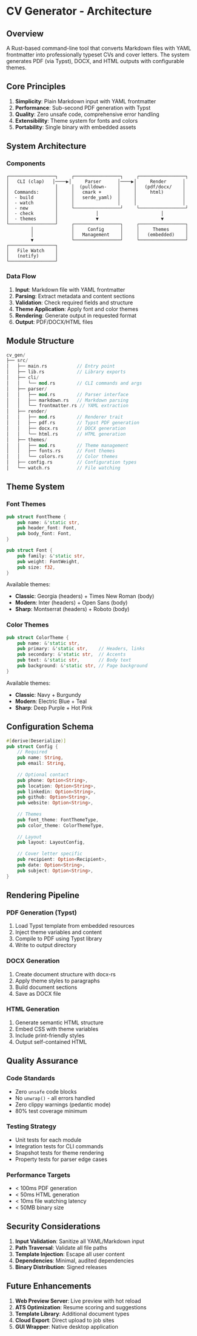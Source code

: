 # CV Generator - Architecture

## Overview

A Rust-based command-line tool that converts Markdown files with YAML frontmatter into professionally typeset CVs and cover letters. The system generates PDF (via Typst), DOCX, and HTML outputs with configurable themes.

## Core Principles

1. **Simplicity**: Plain Markdown input with YAML frontmatter
2. **Performance**: Sub-second PDF generation with Typst
3. **Quality**: Zero unsafe code, comprehensive error handling
4. **Extensibility**: Theme system for fonts and colors
5. **Portability**: Single binary with embedded assets

## System Architecture

### Components

```
┌─────────────────┐     ┌─────────────────┐     ┌─────────────────┐
│   CLI (clap)   │────▶│     Parser      │────▶│     Render      │
│                 │     │  (pulldown-    │     │   (pdf/docx/    │
│  Commands:      │     │   cmark +      │     │     html)       │
│  - build        │     │   serde_yaml)  │     │                 │
│  - watch        │     │                │     │                 │
│  - new          │     └─────────────────┘     └─────────────────┘
│  - check        │              │                       │
│  - themes       │              ▼                       ▼
└─────────────────┘     ┌─────────────────┐     ┌─────────────────┐
         │              │     Config      │     │     Themes      │
         │              │   Management    │     │   (embedded)    │
         ▼              └─────────────────┘     └─────────────────┘
┌─────────────────┐
│   File Watch    │
│   (notify)      │
└─────────────────┘
```

### Data Flow

1. **Input**: Markdown file with YAML frontmatter
2. **Parsing**: Extract metadata and content sections
3. **Validation**: Check required fields and structure
4. **Theme Application**: Apply font and color themes
5. **Rendering**: Generate output in requested format
6. **Output**: PDF/DOCX/HTML files

## Module Structure

```rust
cv_gen/
├── src/
│   ├── main.rs           // Entry point
│   ├── lib.rs            // Library exports
│   ├── cli/
│   │   └── mod.rs        // CLI commands and args
│   ├── parser/
│   │   ├── mod.rs        // Parser interface
│   │   ├── markdown.rs   // Markdown parsing
│   │   └── frontmatter.rs // YAML extraction
│   ├── render/
│   │   ├── mod.rs        // Renderer trait
│   │   ├── pdf.rs        // Typst PDF generation
│   │   ├── docx.rs       // DOCX generation
│   │   └── html.rs       // HTML generation
│   ├── themes/
│   │   ├── mod.rs        // Theme management
│   │   ├── fonts.rs      // Font themes
│   │   └── colors.rs     // Color themes
│   ├── config.rs         // Configuration types
│   └── watch.rs          // File watching
```

## Theme System

### Font Themes

```rust
pub struct FontTheme {
    pub name: &'static str,
    pub header_font: Font,
    pub body_font: Font,
}

pub struct Font {
    pub family: &'static str,
    pub weight: FontWeight,
    pub size: f32,
}
```

Available themes:
- **Classic**: Georgia (headers) + Times New Roman (body)
- **Modern**: Inter (headers) + Open Sans (body)
- **Sharp**: Montserrat (headers) + Roboto (body)

### Color Themes

```rust
pub struct ColorTheme {
    pub name: &'static str,
    pub primary: &'static str,    // Headers, links
    pub secondary: &'static str,  // Accents
    pub text: &'static str,       // Body text
    pub background: &'static str, // Page background
}
```

Available themes:
- **Classic**: Navy + Burgundy
- **Modern**: Electric Blue + Teal  
- **Sharp**: Deep Purple + Hot Pink

## Configuration Schema

```rust
#[derive(Deserialize)]
pub struct Config {
    // Required
    pub name: String,
    pub email: String,
    
    // Optional contact
    pub phone: Option<String>,
    pub location: Option<String>,
    pub linkedin: Option<String>,
    pub github: Option<String>,
    pub website: Option<String>,
    
    // Themes
    pub font_theme: FontThemeType,
    pub color_theme: ColorThemeType,
    
    // Layout
    pub layout: LayoutConfig,
    
    // Cover letter specific
    pub recipient: Option<Recipient>,
    pub date: Option<String>,
    pub subject: Option<String>,
}
```

## Rendering Pipeline

### PDF Generation (Typst)

1. Load Typst template from embedded resources
2. Inject theme variables and content
3. Compile to PDF using Typst library
4. Write to output directory

### DOCX Generation

1. Create document structure with docx-rs
2. Apply theme styles to paragraphs
3. Build document sections
4. Save as DOCX file

### HTML Generation

1. Generate semantic HTML structure
2. Embed CSS with theme variables
3. Include print-friendly styles
4. Output self-contained HTML

## Quality Assurance

### Code Standards
- Zero `unsafe` code blocks
- No `unwrap()` - all errors handled
- Zero clippy warnings (pedantic mode)
- 80% test coverage minimum

### Testing Strategy
- Unit tests for each module
- Integration tests for CLI commands
- Snapshot tests for theme rendering
- Property tests for parser edge cases

### Performance Targets
- < 100ms PDF generation
- < 50ms HTML generation  
- < 10ms file watching latency
- < 50MB binary size

## Security Considerations

1. **Input Validation**: Sanitize all YAML/Markdown input
2. **Path Traversal**: Validate all file paths
3. **Template Injection**: Escape all user content
4. **Dependencies**: Minimal, audited dependencies
5. **Binary Distribution**: Signed releases

## Future Enhancements

1. **Web Preview Server**: Live preview with hot reload
2. **ATS Optimization**: Resume scoring and suggestions
3. **Template Library**: Additional document types
4. **Cloud Export**: Direct upload to job sites
5. **GUI Wrapper**: Native desktop application